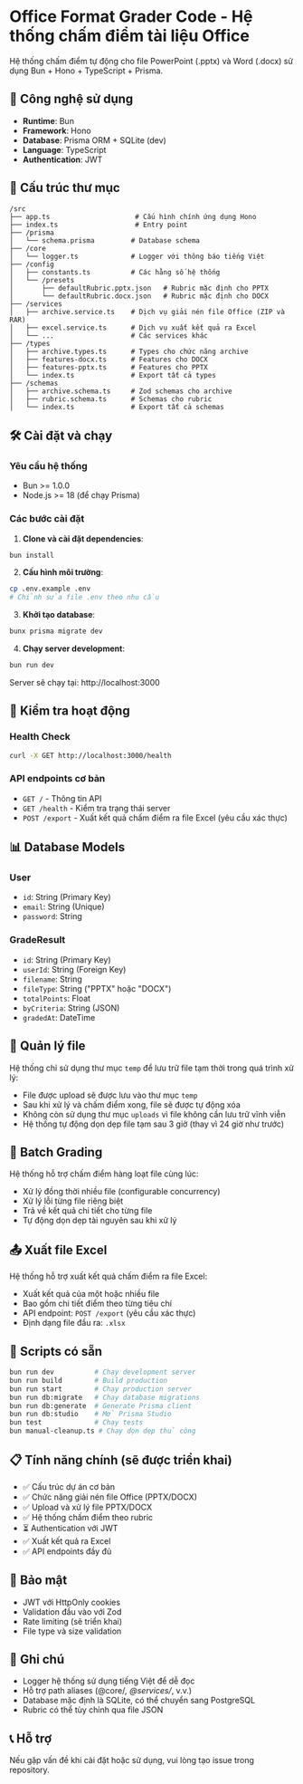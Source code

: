 # Office Format Grader Code - Hệ thống chấm điểm tài liệu Office

Hệ thống chấm điểm tự động cho file PowerPoint (.pptx) và Word (.docx) sử dụng Bun + Hono + TypeScript + Prisma.

## 🚀 Công nghệ sử dụng

- **Runtime**: Bun
- **Framework**: Hono  
- **Database**: Prisma ORM + SQLite (dev)
- **Language**: TypeScript
- **Authentication**: JWT

## 📁 Cấu trúc thư mục

```
/src
├── app.ts                     # Cấu hình chính ứng dụng Hono
├── index.ts                   # Entry point
├── /prisma
│   └── schema.prisma         # Database schema
├── /core
│   └── logger.ts             # Logger với thông báo tiếng Việt
├── /config
│   ├── constants.ts          # Các hằng số hệ thống
│   └── /presets
│       ├── defaultRubric.pptx.json   # Rubric mặc định cho PPTX
│       └── defaultRubric.docx.json   # Rubric mặc định cho DOCX
├── /services
│   ├── archive.service.ts    # Dịch vụ giải nén file Office (ZIP và RAR)
│   ├── excel.service.ts      # Dịch vụ xuất kết quả ra Excel
│   └── ...                   # Các services khác
├── /types
│   ├── archive.types.ts      # Types cho chức năng archive
│   ├── features-docx.ts      # Features cho DOCX
│   ├── features-pptx.ts      # Features cho PPTX
│   └── index.ts              # Export tất cả types
├── /schemas
│   ├── archive.schema.ts     # Zod schemas cho archive
│   ├── rubric.schema.ts      # Schemas cho rubric
│   └── index.ts              # Export tất cả schemas
```

## 🛠️ Cài đặt và chạy

### Yêu cầu hệ thống
- Bun >= 1.0.0
- Node.js >= 18 (để chạy Prisma)

### Các bước cài đặt

1. **Clone và cài đặt dependencies**:
```bash
bun install
```

2. **Cấu hình môi trường**:
```bash
cp .env.example .env
# Chỉnh sửa file .env theo nhu cầu
```

3. **Khởi tạo database**:
```bash
bunx prisma migrate dev
```

4. **Chạy server development**:
```bash
bun run dev
```

Server sẽ chạy tại: http://localhost:3000

## 🧪 Kiểm tra hoạt động

### Health Check
```bash
curl -X GET http://localhost:3000/health
```

### API endpoints cơ bản
- `GET /` - Thông tin API
- `GET /health` - Kiểm tra trạng thái server
- `POST /export` - Xuất kết quả chấm điểm ra file Excel (yêu cầu xác thực)

## 📊 Database Models

### User
- `id`: String (Primary Key)
- `email`: String (Unique)
- `password`: String

### GradeResult  
- `id`: String (Primary Key)
- `userId`: String (Foreign Key)
- `filename`: String
- `fileType`: String ("PPTX" hoặc "DOCX")
- `totalPoints`: Float
- `byCriteria`: String (JSON)
- `gradedAt`: DateTime

## 📁 Quản lý file

Hệ thống chỉ sử dụng thư mục `temp` để lưu trữ file tạm thời trong quá trình xử lý:
- File được upload sẽ được lưu vào thư mục `temp`
- Sau khi xử lý và chấm điểm xong, file sẽ được tự động xóa
- Không còn sử dụng thư mục `uploads` vì file không cần lưu trữ vĩnh viễn
- Hệ thống tự động dọn dẹp file tạm sau 3 giờ (thay vì 24 giờ như trước)

## 🚀 Batch Grading

Hệ thống hỗ trợ chấm điểm hàng loạt file cùng lúc:
- Xử lý đồng thời nhiều file (configurable concurrency)
- Xử lý lỗi từng file riêng biệt
- Trả về kết quả chi tiết cho từng file
- Tự động dọn dẹp tài nguyên sau khi xử lý

## 📤 Xuất file Excel

Hệ thống hỗ trợ xuất kết quả chấm điểm ra file Excel:
- Xuất kết quả của một hoặc nhiều file
- Bao gồm chi tiết điểm theo từng tiêu chí
- API endpoint: `POST /export` (yêu cầu xác thực)
- Định dạng file đầu ra: `.xlsx`

## 🔧 Scripts có sẵn

```bash
bun run dev          # Chạy development server
bun run build        # Build production
bun run start        # Chạy production server
bun run db:migrate   # Chạy database migrations
bun run db:generate  # Generate Prisma client
bun run db:studio    # Mở Prisma Studio
bun test             # Chạy tests
bun manual-cleanup.ts # Chạy dọn dẹp thủ công
```

## 📋 Tính năng chính (sẽ được triển khai)

- ✅ Cấu trúc dự án cơ bản
- ✅ Chức năng giải nén file Office (PPTX/DOCX)
- ✅ Upload và xử lý file PPTX/DOCX  
- ✅ Hệ thống chấm điểm theo rubric
- ⏳ Authentication với JWT
- ✅ Xuất kết quả ra Excel
- ✅ API endpoints đầy đủ

## 🔐 Bảo mật

- JWT với HttpOnly cookies
- Validation đầu vào với Zod
- Rate limiting (sẽ triển khai)
- File type và size validation

## 📝 Ghi chú

- Logger hệ thống sử dụng tiếng Việt để dễ đọc
- Hỗ trợ path aliases (@core/*, @services/*, v.v.)
- Database mặc định là SQLite, có thể chuyển sang PostgreSQL
- Rubric có thể tùy chỉnh qua file JSON

## 📞 Hỗ trợ

Nếu gặp vấn đề khi cài đặt hoặc sử dụng, vui lòng tạo issue trong repository.
